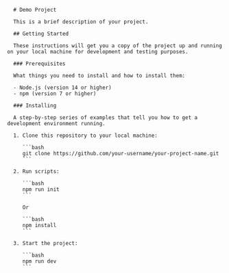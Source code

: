 
      # Demo Project
      
      This is a brief description of your project.
      
      ## Getting Started
      
      These instructions will get you a copy of the project up and running on your local machine for development and testing purposes.
      
      ### Prerequisites
      
      What things you need to install and how to install them:
      
      - Node.js (version 14 or higher)
      - npm (version 7 or higher)
      
      ### Installing
      
      A step-by-step series of examples that tell you how to get a development environment running.
      
      1. Clone this repository to your local machine:
      
         ```bash
         git clone https://github.com/your-username/your-project-name.git
         ```
      
      2. Run scripts:
      
         ```bash
         npm run init
         ```
      
         Or
      
         ```bash
         npm install
         ```
      
      3. Start the project:
      
         ```bash
         npm run dev
         ```
      